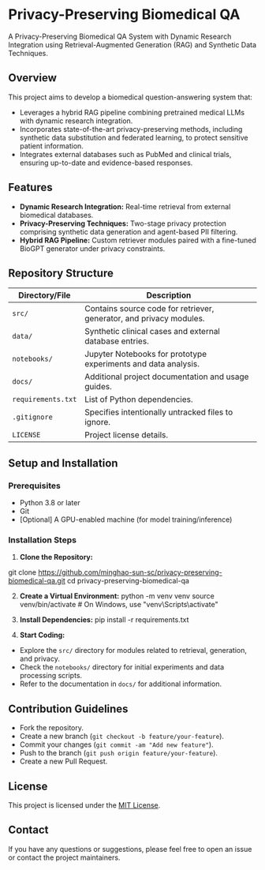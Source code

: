 # Privacy-Preserving Biomedical QA

A Privacy-Preserving Biomedical QA System with Dynamic Research Integration using Retrieval-Augmented Generation (RAG) and Synthetic Data Techniques.

## Overview

This project aims to develop a biomedical question-answering system that:
- Leverages a hybrid RAG pipeline combining pretrained medical LLMs with dynamic research integration.
- Incorporates state-of-the-art privacy-preserving methods, including synthetic data substitution and federated learning, to protect sensitive patient information.
- Integrates external databases such as PubMed and clinical trials, ensuring up-to-date and evidence-based responses.

## Features

- **Dynamic Research Integration:** Real-time retrieval from external biomedical databases.
- **Privacy-Preserving Techniques:** Two-stage privacy protection comprising synthetic data generation and agent-based PII filtering.
- **Hybrid RAG Pipeline:** Custom retriever modules paired with a fine-tuned BioGPT generator under privacy constraints.

## Repository Structure

| Directory/File    | Description                                                            |
| ----------------- | ---------------------------------------------------------------------- |
| `src/`            | Contains source code for retriever, generator, and privacy modules.    |
| `data/`           | Synthetic clinical cases and external database entries.                |
| `notebooks/`      | Jupyter Notebooks for prototype experiments and data analysis.         |
| `docs/`           | Additional project documentation and usage guides.                     |
| `requirements.txt`| List of Python dependencies.                                           |
| `.gitignore`      | Specifies intentionally untracked files to ignore.                   |
| `LICENSE`         | Project license details.                                               |

## Setup and Installation

### Prerequisites

- Python 3.8 or later
- Git
- [Optional] A GPU-enabled machine (for model training/inference)

### Installation Steps

1. **Clone the Repository:**

git clone https://github.com/minghao-sun-sc/privacy-preserving-biomedical-qa.git
cd privacy-preserving-biomedical-qa



2. **Create a Virtual Environment:**
python -m venv venv
source venv/bin/activate # On Windows, use "venv\Scripts\activate"



3. **Install Dependencies:**
pip install -r requirements.txt



4. **Start Coding:**
- Explore the `src/` directory for modules related to retrieval, generation, and privacy.
- Check the `notebooks/` directory for initial experiments and data processing scripts.
- Refer to the documentation in `docs/` for additional information.

## Contribution Guidelines

- Fork the repository.
- Create a new branch (`git checkout -b feature/your-feature`).
- Commit your changes (`git commit -am "Add new feature"`).
- Push to the branch (`git push origin feature/your-feature`).
- Create a new Pull Request.

## License

This project is licensed under the [MIT License](LICENSE).

## Contact

If you have any questions or suggestions, please feel free to open an issue or contact the project maintainers.
